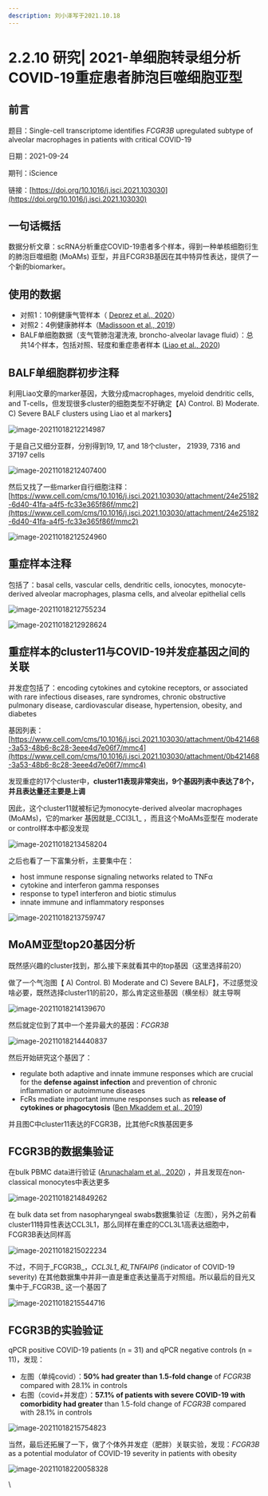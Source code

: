 ```yaml
---
description: 刘小泽写于2021.10.18
---
```


# 2.2.10 研究| 2021-单细胞转录组分析COVID-19重症患者肺泡巨噬细胞亚型

## 前言

题目：Single-cell transcriptome identifies _FCGR3B_ upregulated subtype of alveolar macrophages in patients with critical COVID-19

日期：2021-09-24

期刊：iScience

链接：[https://doi.org/10.1016/j.isci.2021.103030](https://doi.org/10.1016/j.isci.2021.103030)

## 一句话概括

数据分析文章：scRNA分析重症COVID-19患者多个样本，得到一种单核细胞衍生的肺泡巨噬细胞 (MoAMs) 亚型，并且FCGR3B基因在其中特异性表达，提供了一个新的biomarker。

## 使用的数据

* 对照1：10例健康气管样本（ [Deprez et al., 2020](https://www.cell.com/iscience/fulltext/S2589-0042\(21\)00998-6?rss=yes#bib14)）
* 对照2：4例健康肺样本（[Madissoon et al., 2019](https://www.cell.com/iscience/fulltext/S2589-0042\(21\)00998-6?rss=yes#bib30)）
* BALF单细胞数据（支气管肺泡灌洗液, broncho-alveolar lavage fluid）：总共14个样本，包括对照、轻度和重症患者样本 ([Liao et al., 2020](https://www.cell.com/iscience/fulltext/S2589-0042\(21\)00998-6?rss=yes#bib29))

## BALF单细胞群初步注释

利用Liao文章的marker基因，大致分成macrophages, myeloid dendritic cells, and T-cells，但发现很多cluster的细胞类型不好确定【A) Control. B) Moderate. C) Severe BALF clusters using Liao et al markers】

![image-20211018212214987](https://jieandze1314-1255603621.cos.ap-guangzhou.myqcloud.com/blog/2021-10-18-132215.png)

于是自己又细分亚群，分别得到19, 17, and 18个cluster， 21939, 7316 and 37197 cells

![image-20211018212407400](https://jieandze1314-1255603621.cos.ap-guangzhou.myqcloud.com/blog/2021-10-18-132407.png)

然后又找了一些marker自行细胞注释：[https://www.cell.com/cms/10.1016/j.isci.2021.103030/attachment/24e25182-6d40-41fa-a4f5-fc33e365f86f/mmc2](https://www.cell.com/cms/10.1016/j.isci.2021.103030/attachment/24e25182-6d40-41fa-a4f5-fc33e365f86f/mmc2)

![image-20211018212524960](https://jieandze1314-1255603621.cos.ap-guangzhou.myqcloud.com/blog/2021-10-18-132525.png)

## 重症样本注释

包括了：basal cells, vascular cells, dendritic cells, ionocytes, monocyte-derived alveolar macrophages, plasma cells, and alveolar epithelial cells

![image-20211018212755234](https://jieandze1314-1255603621.cos.ap-guangzhou.myqcloud.com/blog/2021-10-18-132755.png)

![image-20211018212928624](https://jieandze1314-1255603621.cos.ap-guangzhou.myqcloud.com/blog/2021-10-18-132928.png)

## 重症样本的cluster11与COVID-19并发症基因之间的关联

并发症包括了：encoding cytokines and cytokine receptors, or associated with rare infectious diseases, rare syndromes, chronic obstructive pulmonary disease, cardiovascular disease, hypertension, obesity, and diabetes

基因列表：[https://www.cell.com/cms/10.1016/j.isci.2021.103030/attachment/0b421468-3a53-48b6-8c28-3eee4d7e06f7/mmc4](https://www.cell.com/cms/10.1016/j.isci.2021.103030/attachment/0b421468-3a53-48b6-8c28-3eee4d7e06f7/mmc4)

发现重症的17个cluster中，**cluster11表现非常突出，9个基因列表中表达了8个，并且表达量还主要是上调**

因此，这个cluster11就被标记为monocyte-derived alveolar macrophages (MoAMs)，它的marker 基因就是_CCl3L1_ ，而且这个MoAMs亚型在 moderate or control样本中都没发现

![image-20211018213458204](https://jieandze1314-1255603621.cos.ap-guangzhou.myqcloud.com/blog/2021-10-18-133458.png)

之后也看了一下富集分析，主要集中在：

* host immune response signaling networks related to TNFα
* cytokine and interferon gamma responses
* response to type1 interferon and biotic stimulus
* innate immune and inflammatory responses

![image-20211018213759747](https://jieandze1314-1255603621.cos.ap-guangzhou.myqcloud.com/blog/2021-10-18-133800.png)

## MoAM亚型top20基因分析

既然感兴趣的cluster找到，那么接下来就看其中的top基因（这里选择前20）

做了一个气泡图【 A) Control. B) Moderate and C) Severe BALF】，不过感觉没啥必要，既然选择cluster11的前20，那么肯定这些基因（横坐标）就主导啊

![image-20211018214139670](https://jieandze1314-1255603621.cos.ap-guangzhou.myqcloud.com/blog/2021-10-18-134140.png)

然后就定位到了其中一个差异最大的基因：_FCGR3B_

![image-20211018214440837](https://jieandze1314-1255603621.cos.ap-guangzhou.myqcloud.com/blog/2021-10-18-134441.png)

然后开始研究这个基因了：

* regulate both adaptive and innate immune responses which are crucial for the **defense against infection** and prevention of chronic inflammation or autoimmune diseases
* FcRs mediate important immune responses such as **release of cytokines or phagocytosis** ([Ben Mkaddem et al., 2019](https://www.cell.com/iscience/fulltext/S2589-0042\(21\)00998-6?rss=yes#bib5))

并且图C中cluster11表达的FCGR3B，比其他FcR族基因更多

## FCGR3B的数据集验证

在bulk PBMC data进行验证 ([Arunachalam et al., 2020](https://www.cell.com/iscience/fulltext/S2589-0042\(21\)00998-6?rss=yes#bib2)) ，并且发现在non-classical monocytes中表达更多

![image-20211018214849262](https://jieandze1314-1255603621.cos.ap-guangzhou.myqcloud.com/blog/2021-10-18-134849.png)

在 bulk data set from nasopharyngeal swabs数据集验证（左图），另外之前看cluster11特异性表达CCL3L1，那么同样在重症的CCL3L1高表达细胞中，FCGR3B表达同样高

![image-20211018215022234](https://jieandze1314-1255603621.cos.ap-guangzhou.myqcloud.com/blog/2021-10-18-135022.png)

不过，不同于_FCGR3B_，_CCL3L1_和_TNFAIP6_ (indicator of COVID-19 severity) 在其他数据集中并非一直是重症表达量高于对照组。所以最后的目光又集中于_FCGR3B_ 这一个基因了

![image-20211018215544716](https://jieandze1314-1255603621.cos.ap-guangzhou.myqcloud.com/blog/2021-10-18-135545.png)

## FCGR3B的实验验证

qPCR positive COVID-19 patients (n = 31) and qPCR negative controls (n = 11)，发现：

* 左图（单纯covid）：**50% had greater than 1.5-fold change** of _FCGR3B_ compared with 28.1% in controls
* 右图（covid+并发症）：**57.1% of patients with severe COVID-19 with comorbidity had greater** than 1.5-fold change of _FCGR3B_ compared with 28.1% in controls

![image-20211018215754823](https://jieandze1314-1255603621.cos.ap-guangzhou.myqcloud.com/blog/2021-10-18-135754.png)

当然，最后还拓展了一下，做了个体外并发症（肥胖）关联实验，发现：_FCGR3B_ as a potential modulator of COVID-19 severity in patients with obesity

![image-20211018220058328](https://jieandze1314-1255603621.cos.ap-guangzhou.myqcloud.com/blog/2021-10-18-140058.png)

\
